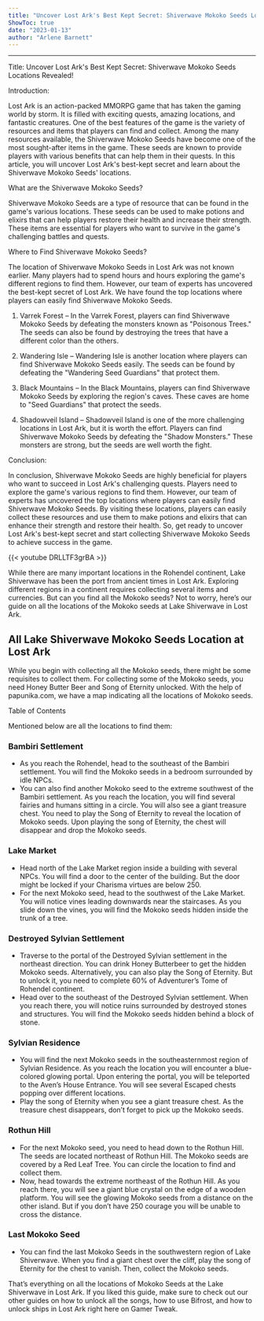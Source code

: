 ```yaml
---
title: "Uncover Lost Ark's Best Kept Secret: Shiverwave Mokoko Seeds Locations Revealed!"
ShowToc: true 
date: "2023-01-13"
author: "Arlene Barnett"
---
```

*****
Title: Uncover Lost Ark's Best Kept Secret: Shiverwave Mokoko Seeds Locations Revealed!

Introduction:

Lost Ark is an action-packed MMORPG game that has taken the gaming world by storm. It is filled with exciting quests, amazing locations, and fantastic creatures. One of the best features of the game is the variety of resources and items that players can find and collect. Among the many resources available, the Shiverwave Mokoko Seeds have become one of the most sought-after items in the game. These seeds are known to provide players with various benefits that can help them in their quests. In this article, you will uncover Lost Ark's best-kept secret and learn about the Shiverwave Mokoko Seeds' locations.

What are the Shiverwave Mokoko Seeds?

Shiverwave Mokoko Seeds are a type of resource that can be found in the game's various locations. These seeds can be used to make potions and elixirs that can help players restore their health and increase their strength. These items are essential for players who want to survive in the game's challenging battles and quests.

Where to Find Shiverwave Mokoko Seeds?

The location of Shiverwave Mokoko Seeds in Lost Ark was not known earlier. Many players had to spend hours and hours exploring the game's different regions to find them. However, our team of experts has uncovered the best-kept secret of Lost Ark. We have found the top locations where players can easily find Shiverwave Mokoko Seeds.

1. Varrek Forest – In the Varrek Forest, players can find Shiverwave Mokoko Seeds by defeating the monsters known as "Poisonous Trees." The seeds can also be found by destroying the trees that have a different color than the others.

2. Wandering Isle – Wandering Isle is another location where players can find Shiverwave Mokoko Seeds easily. The seeds can be found by defeating the "Wandering Seed Guardians" that protect them.

3. Black Mountains – In the Black Mountains, players can find Shiverwave Mokoko Seeds by exploring the region's caves. These caves are home to "Seed Guardians" that protect the seeds.

4. Shadowveil Island – Shadowveil Island is one of the more challenging locations in Lost Ark, but it is worth the effort. Players can find Shiverwave Mokoko Seeds by defeating the "Shadow Monsters." These monsters are strong, but the seeds are well worth the fight.

Conclusion:

In conclusion, Shiverwave Mokoko Seeds are highly beneficial for players who want to succeed in Lost Ark's challenging quests. Players need to explore the game's various regions to find them. However, our team of experts has uncovered the top locations where players can easily find Shiverwave Mokoko Seeds. By visiting these locations, players can easily collect these resources and use them to make potions and elixirs that can enhance their strength and restore their health. So, get ready to uncover Lost Ark's best-kept secret and start collecting Shiverwave Mokoko Seeds to achieve success in the game.

{{< youtube DRLLTF3grBA >}} 



While there are many important locations in the Rohendel continent, Lake Shiverwave has been the port from ancient times in Lost Ark. Exploring different regions in a continent requires collecting several items and currencies. But can you find all the Mokoko seeds? Not to worry, here’s our guide on all the locations of the Mokoko seeds at Lake Shiverwave in Lost Ark.
 
## All Lake Shiverwave Mokoko Seeds Location at Lost Ark
 
While you begin with collecting all the Mokoko seeds, there might be some requisites to collect them. For collecting some of the Mokoko seeds, you need Honey Butter Beer and Song of Eternity unlocked. With the help of papunika.com, we have a map indicating all the locations of Mokoko seeds.
 
Table of Contents
 
Mentioned below are all the locations to find them:
 
### Bambiri Settlement
 
- As you reach the Rohendel, head to the southeast of the Bambiri settlement. You will find the Mokoko seeds in a bedroom surrounded by idle NPCs.
 - You can also find another Mokoko seed to the extreme southwest of the Bambiri settlement. As you reach the location, you will find several fairies and humans sitting in a circle. You will also see a giant treasure chest. You need to play the Song of Eternity to reveal the location of Mokoko seeds. Upon playing the song of Eternity, the chest will disappear and drop the Mokoko seeds.

 
### Lake Market
 
- Head north of the Lake Market region inside a building with several NPCs. You will find a door to the center of the building. But the door might be locked if your Charisma virtues are below 250.
 - For the next Mokoko seed, head to the southwest of the Lake Market. You will notice vines leading downwards near the staircases. As you slide down the vines, you will find the Mokoko seeds hidden inside the trunk of a tree.

 
### Destroyed Sylvian Settlement
 
- Traverse to the portal of the Destroyed Sylvian settlement in the northeast direction. You can drink Honey Butterbeer to get the hidden Mokoko seeds. Alternatively, you can also play the Song of Eternity. But to unlock it, you need to complete 60% of Adventurer’s Tome of Rohendel continent.
 - Head over to the southeast of the Destroyed Sylvian settlement. When you reach there, you will notice ruins surrounded by destroyed stones and structures. You will find the Mokoko seeds hidden behind a block of stone.

 
### Sylvian Residence
 
- You will find the next Mokoko seeds in the southeasternmost region of Sylvian Residence. As you reach the location you will encounter a blue-colored glowing portal. Upon entering the portal, you will be teleported to the Aven’s House Entrance. You will see several Escaped chests popping over different locations.
 - Play the song of Eternity when you see a giant treasure chest. As the treasure chest disappears, don’t forget to pick up the Mokoko seeds.

 
### Rothun Hill
 
- For the next Mokoko seed, you need to head down to the Rothun Hill. The seeds are located northeast of Rothun Hill. The Mokoko seeds are covered by a Red Leaf Tree. You can circle the location to find and collect them.
 - Now, head towards the extreme northeast of the Rothun Hill. As you reach there, you will see a giant blue crystal on the edge of a wooden platform. You will see the glowing Mokoko seeds from a distance on the other island. But if you don’t have 250 courage you will be unable to cross the distance.

 
### Last Mokoko Seed
 
- You can find the last Mokoko Seeds in the southwestern region of Lake Shiverwave. When you find a giant chest over the cliff, play the song of Eternity for the chest to vanish. Then, collect the Mokoko seeds.

 
That’s everything on all the locations of Mokoko Seeds at the Lake Shiverwave in Lost Ark. If you liked this guide, make sure to check out our other guides on how to unlock all the songs, how to use Bifrost, and how to unlock ships in Lost Ark right here on Gamer Tweak.




